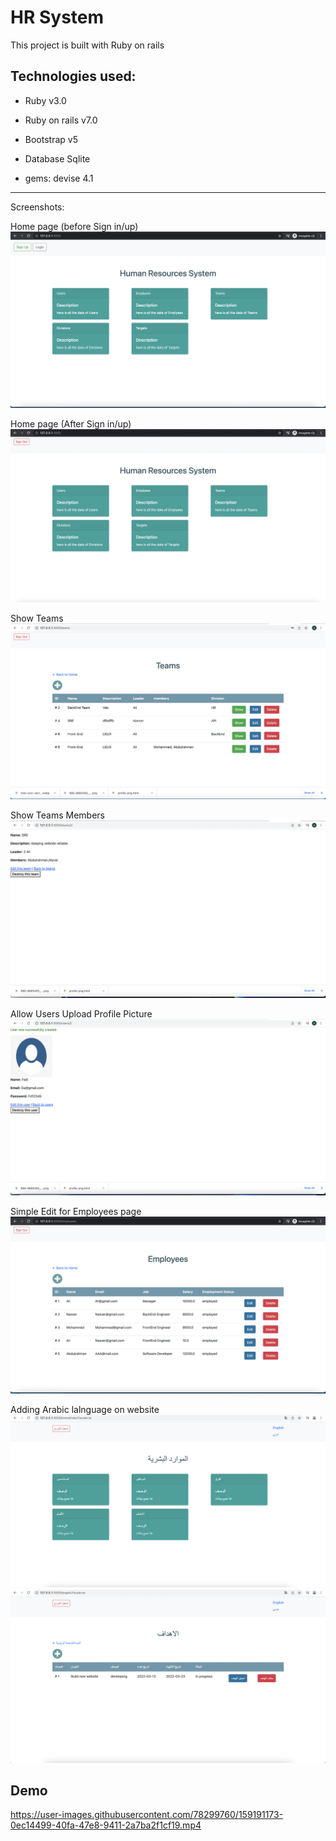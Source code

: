 # HR System

This project is built with Ruby on rails 

## Technologies used:
* Ruby v3.0

* Ruby on rails v7.0

* Bootstrap v5

* Database Sqlite

* gems: devise 4.1

----------
Screenshots:

Home page (before Sign in/up)
![alt](/images/HomePage.png)

Home page (After Sign in/up)
![alt](/images/HomePageAfterReg.png)

Show Teams
![alt](/images/Teams.png)

Show Teams Members
![alt](/images/ShowTeamMem.png)

Allow Users Upload Profile Picture
![alt](/images/AllowUpPic.png)

Simple Edit for Employees page
![alt](/images/Emp.png)

Adding Arabic lalnguage on website
![alt](/images/pic0.png)
![alt](/images/pic.png)

## Demo
https://user-images.githubusercontent.com/78299760/159191173-0ec14499-40fa-47e8-9411-2a7ba2f1cf19.mp4

